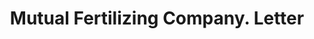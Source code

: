 ---
doi: 10.7916/D8HD96Q4
date_other: '1906'
date_other_textual: '1906'
form: correspondence
genre:
- Letters (correspondence)
name:
- Mutual Fertilizing Company
object_in_context_url: https://biggert.cul.columbia.edu/items/view/ave_biggert_00124
subject_hierarchical_geographic:
- Savannah, Georgia, United States
subject_name:
- Mutual Fertilizing Company
title: Mutual Fertilizing Company. Letter
sort_title: Mutual Fertilizing Company. Letter
call_number: ave_biggert_00124
coordinates:
- 32.016666666666666,-81.11666666666666
pid: ave_biggert_00124
identifiers: ave_biggert_00124
canvas_id: ldpd:395399
permalink: "/items/ave_biggert_00124/"
layout: iiif-image-page
---